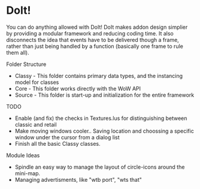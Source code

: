 DoIt!
===

You can do anything allowed with DoIt! DoIt makes addon design simplier by providing a modular framework and reducing coding time. It also disconnects the idea that 
events have to be delivered though a frame, rather than just being handled by a function (basically one frame to rule them all).

Folder Structure
* Classy - This folder contains primary data types, and the instancing model for classes
* Core - This folder works directly with the WoW API
* Source - This folder is start-up and initialization for the entire framework

TODO
* Enable (and fix) the checks in Textures.lus for distinguishing between classic and retail
* Make moving windows cooler.. Saving location and choossing a specific window under the cursor from a dialog list
* Finish all the basic Classy classes.

Module Ideas
* Spindle an easy way to manage the layout of circle-icons around the mini-map.
* Managing advertisments, like "wtb port", "wts that"